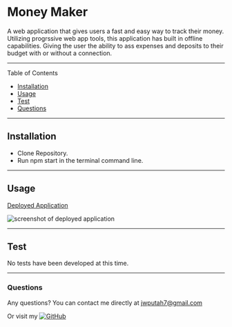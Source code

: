 # Money Maker

A web application that gives users a fast and easy way to track their money. Utilizing progrssive web app tools, this application has built in offline capabilities. Giving the user the ability to ass expenses and deposits to their budget with or without a connection.

----------

Table of Contents
* [Installation](#Installation)
* [Usage](#Usage)
* [Test](#Test)
* [Questions](#Questions)

----------

## Installation

* Clone Repository.
* Run npm start in the terminal command line.

----------

## Usage

[Deployed Application](https://mighty-wave-59762.herokuapp.com/)

![screenshot of deployed application](/images/screenshot.png)

---------

## Test

No tests have been developed at this time.

---------

### Questions

Any questions? You can contact me directly at jwputah7@gmail.com

Or visit my [![GitHub](https://badgen.net/badge/icon/github?icon=github&label)](https://github.com/jwputah)


